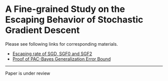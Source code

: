 # A Fine-grained Study on the Escaping Behavior of Stochastic Gradient Descent

Please see following links for corresponding materials. 
 - [Escaping rate of SGD, SGF0 and SGF2](https://github.com/Quad-SGF/Quad-Diffsion/tree/master/escape) 
 - [Proof of PAC-Bayes Generalization Error Bound](https://github.com/Quad-SGF/Quad-Diffsion/blob/master/proof/PAC-bayes.pdf)
 
 -------
 
Paper is under review
